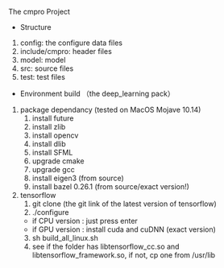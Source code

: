 The cmpro Project
- Structure
1. config: the configure data files
2. include/cmpro: header files
3. model: model
4. src: source files
5. test: test files

- Environment build （the deep_learning pack）
1. package dependancy (tested on MacOS Mojave 10.14)
    1. install future
    2. install zlib
    3. install opencv
    4. install dlib
    5. install SFML
    6. upgrade cmake
    7. upgrade gcc
    8. install eigen3 (from source)
    9. install bazel 0.26.1 (from source/exact version!)
2. tensorflow
    1. git clone (the git link of the latest version of tensorflow)
    2. ./configure
    - if CPU version : just press enter
    - if GPU version : install cuda and cuDNN (exact version)
    3. sh build_all_linux.sh
    4. see if the folder has libtensorflow_cc.so 
    and libtensorflow_framework.so, if not, cp one from 
    /usr/lib
